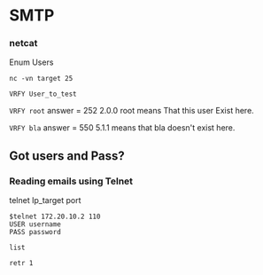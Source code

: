 # SMTP

### netcat

Enum Users

`nc -vn target 25`

`VRFY User_to_test`

`VRFY root`
answer = 252 2.0.0 root means That this user Exist here.

`VRFY bla`
answer = 550 5.1.1 means that bla doesn't exist here.

## Got users and Pass?

### Reading emails using Telnet

telnet Ip_target port

```
$telnet 172.20.10.2 110
USER username
PASS password

list

retr 1

```


